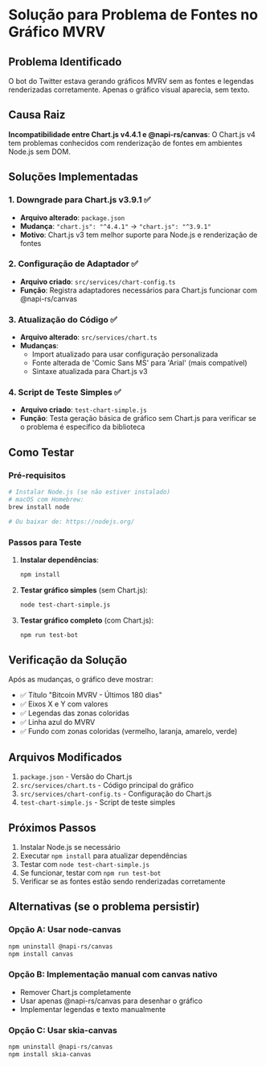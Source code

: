 # Solução para Problema de Fontes no Gráfico MVRV

## Problema Identificado

O bot do Twitter estava gerando gráficos MVRV sem as fontes e legendas renderizadas corretamente. Apenas o gráfico visual aparecia, sem texto.

## Causa Raiz

**Incompatibilidade entre Chart.js v4.4.1 e @napi-rs/canvas**: O Chart.js v4 tem problemas conhecidos com renderização de fontes em ambientes Node.js sem DOM.

## Soluções Implementadas

### 1. Downgrade para Chart.js v3.9.1 ✅
- **Arquivo alterado**: `package.json`
- **Mudança**: `"chart.js": "^4.4.1"` → `"chart.js": "^3.9.1"`
- **Motivo**: Chart.js v3 tem melhor suporte para Node.js e renderização de fontes

### 2. Configuração de Adaptador ✅
- **Arquivo criado**: `src/services/chart-config.ts`
- **Função**: Registra adaptadores necessários para Chart.js funcionar com @napi-rs/canvas

### 3. Atualização do Código ✅
- **Arquivo alterado**: `src/services/chart.ts`
- **Mudanças**:
  - Import atualizado para usar configuração personalizada
  - Fonte alterada de 'Comic Sans MS' para 'Arial' (mais compatível)
  - Sintaxe atualizada para Chart.js v3

### 4. Script de Teste Simples ✅
- **Arquivo criado**: `test-chart-simple.js`
- **Função**: Testa geração básica de gráfico sem Chart.js para verificar se o problema é específico da biblioteca

## Como Testar

### Pré-requisitos
```bash
# Instalar Node.js (se não estiver instalado)
# macOS com Homebrew:
brew install node

# Ou baixar de: https://nodejs.org/
```

### Passos para Teste
1. **Instalar dependências**:
   ```bash
   npm install
   ```

2. **Testar gráfico simples** (sem Chart.js):
   ```bash
   node test-chart-simple.js
   ```

3. **Testar gráfico completo** (com Chart.js):
   ```bash
   npm run test-bot
   ```

## Verificação da Solução

Após as mudanças, o gráfico deve mostrar:
- ✅ Título "Bitcoin MVRV - Últimos 180 dias"
- ✅ Eixos X e Y com valores
- ✅ Legendas das zonas coloridas
- ✅ Linha azul do MVRV
- ✅ Fundo com zonas coloridas (vermelho, laranja, amarelo, verde)

## Arquivos Modificados

1. `package.json` - Versão do Chart.js
2. `src/services/chart.ts` - Código principal do gráfico
3. `src/services/chart-config.ts` - Configuração do Chart.js
4. `test-chart-simple.js` - Script de teste simples

## Próximos Passos

1. Instalar Node.js se necessário
2. Executar `npm install` para atualizar dependências
3. Testar com `node test-chart-simple.js`
4. Se funcionar, testar com `npm run test-bot`
5. Verificar se as fontes estão sendo renderizadas corretamente

## Alternativas (se o problema persistir)

### Opção A: Usar node-canvas
```bash
npm uninstall @napi-rs/canvas
npm install canvas
```

### Opção B: Implementação manual com canvas nativo
- Remover Chart.js completamente
- Usar apenas @napi-rs/canvas para desenhar o gráfico
- Implementar legendas e texto manualmente

### Opção C: Usar skia-canvas
```bash
npm uninstall @napi-rs/canvas
npm install skia-canvas
``` 